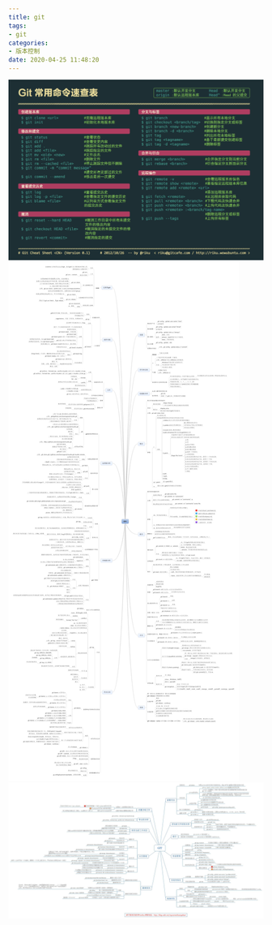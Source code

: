 ```yaml
---
title: git
tags:
- git
categories:
- 版本控制
date: 2020-04-25 11:48:20
---
```



![git常规命令](/images/git/git常用命名.png)
![git图谱](/images/git/Git图谱.png)
![git思维导图](/images/git/Git思维导图.jpg)